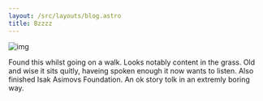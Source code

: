 ```yaml
---
layout: /src/layouts/blog.astro
title: Bzzzz
---
```


![img](/images/blog/radio.jpg)

Found this whilst going on a walk. Looks notably content in the grass. Old and wise it sits quitly, haveing spoken enough it now wants to listen. Also finished Isak Asimovs Foundation. An ok story tolk in an extremly boring way.